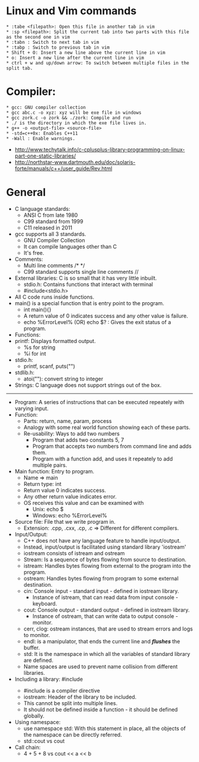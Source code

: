 # Linux and Vim commands
	* :tabe <filepath>: Open this file in another tab in vim
	* :sp <filepath>: Split the current tab into two parts with this file as the second one in vim
	* :tabn : Switch to next tab in vim
	* :tabp : Switch to previous tab in vim
	* Shift + O: Insert a new line above the current line in vim
	* o: Insert a new line after the current line in vim
	* ctrl + w and up/down arrow: To switch between multiple files in the split tab.
# Compiler:
	* gcc: GNU compiler collection
	* gcc abc.c -o xyz: xyz will be exe file in windows
	* gcc zork.c -o zork && ./zork: Compile and run
	* ./ is the directory in which the exe file lives in.
	* g++ -o <output-file> <source-file>
	* -std=c++0x: Enables C++11
	* -Wall : Enable warnings.	

*	http://www.techytalk.info/c-cplusplus-library-programming-on-linux-part-one-static-libraries/
*	http://northstar-www.dartmouth.edu/doc/solaris-forte/manuals/c++/user_guide/Rev.html
	
# General
* C language standards:
	* ANSI C from late 1980
	* C99 standard from 1999
	* C11 released in 2011
* gcc supports all 3 standards.
	* GNU Compiler Collection
	* It can compile languages other than C
	* It's free.
* Comments: 
	* Multi line comments /* */
	* C99 standard supports single line comments //
* External libraries: C is so small that it has very little inbuilt.
	* stdio.h: Contains functions that interact with terminal
	* #include<stdio.h>
* All C code runs inside functions.
* main() is a special function that is entry point to the program.
	* int main(){}
	* A return value of 0 indicates success and any other value is failure.
	* echo %ErrorLevel% (OR) echo $? : Gives the exit status of a program.
* Functions:
* printf: Displays formatted output.
	* %s for string
	* %i for int
* stdio.h:
	* printf, scanf, puts("")
* stdlib.h: 
	* atoi(""): convert string to integer
* Strings: C language does not support strings out of the box.	

*******************************************************************
* Program: A series of instructions that can be executed repeately with varying input.
* Function: 
	* Parts: return, name, param, process
	* Analogy with some real world function showing each of these parts.
	* Re-usability: Ways to add two numbers
		* Program that adds two constants 5, 7
		* Program that accepts two numbers from command line and adds them.
		* Program with a function add, and uses it repeately to add multiple pairs.
* Main function: Entry to program.
	* Name => main
	* Return type: int
	* Return value 0 indicates success.
	* Any other return value indicates error.
	* OS receives this value and can be examined with
		* Unix: echo $
		* Windows: echo %ErrorLevel%
* Source file: File that we write program in.
	* Extension: .cpp, .cxx, .cp, .c => Different for different compilers.
* Input/Output:
	* C++ does not have any language feature to handle input/output.
	* Instead, input/output is facilitated using standard library 'iostream'
	* iostream consists of istream and ostream
	* Stream: Is a sequence of bytes flowing from source to destination.
	* istream: Handles bytes flowing from external to the program into the program.
	* ostream: Handles bytes flowing from program to some external destination.
	* cin: Console input - standard input - defined in iostream library.
		* Instance of istream, that can read data from input console - keyboard.
	* cout: Console output - standard output - defined in iostream library.
		* Instance of ostream, that can write data to output console - monitor.
	* cerr, clog: ostream instances, that are used to stream errors and logs to monitor.
	* endl: is a manipulator, that ends the current line and ***flushes*** the buffer.
	* std: It is the namespace in which all the variables of standard library are defined.
	* Name spaces are used to prevent name collision from different libraries.
* Including a library: #include<iostream>
	* #include is a compiler directive
	* iostream: Header of the library to be included.
	* This cannot be split into multiple lines.
	* It should not be defined inside a function - it should be defined globally.
* Using namespace:
	* use namespace std: With this statement in place, all the objects of the namespace can be directly referred.
	* std::cout vs cout
* Call chain:
	* 4 + 5 + 8 vs cout << a << b
